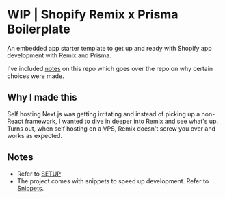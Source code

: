 # WIP | Shopify Remix x Prisma Boilerplate

An embedded app starter template to get up and ready with Shopify app development with Remix and Prisma.

I've included [notes](/docs/NOTES.md) on this repo which goes over the repo on why certain choices were made.

## Why I made this

Self hosting Next.js was getting irritating and instead of picking up a non-React framework, I wanted to dive in deeper into Remix and see what's up. Turns out, when self hosting on a VPS, Remix doesn't screw you over and works as expected.

## Notes

- Refer to [SETUP](/docs/SETUP.md)
- The project comes with snippets to speed up development. Refer to [Snippets](/docs/SNIPPETS.md).
